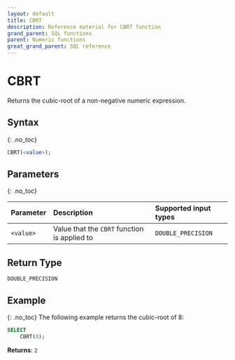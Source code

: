 ```yaml
---
layout: default
title: CBRT
description: Reference material for CBRT function
grand_parent: SQL functions
parent: Numeric functions
great_grand_parent: SQL reference
---
```


# CBRT

Returns the cubic-root of a non-negative numeric expression.

## Syntax
{: .no_toc}

```sql
CBRT(<value>);
```
## Parameters 
{: .no_toc}

| Parameter | Description                                                                                                         | Supported input types | 
| :--------- | :------------------------------------------------------------------------------------------------------------------- | :--------| 
| `<value>`   | Value that the `CBRT` function is applied to | `DOUBLE_PRECISION` |

## Return Type
`DOUBLE_PRECISION`

## Example
{: .no_toc}
The following example returns the cubic-root of 8: 

```sql
SELECT
    CBRT(8);
```

**Returns**: `2`
